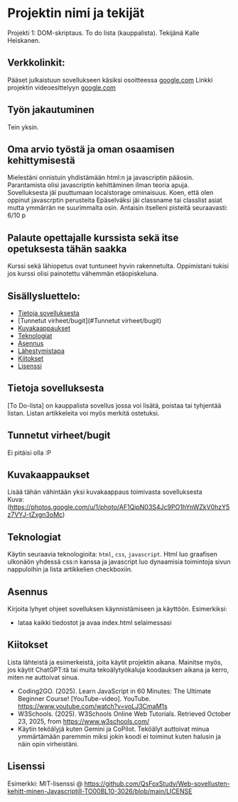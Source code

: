 # Projektin nimi ja tekijät
Projekti 1: DOM-skriptaus. To do lista (kauppalista). Tekijänä Kalle Heiskanen.
## Verkkolinkit:
Pääset julkaistuun sovellukseen käsiksi osoitteessa [google.com](https://google.com)
Linkki projektin videoesittelyyn [google.com](https://google.com)

## Työn jakautuminen 
Tein yksin.

## Oma arvio työstä ja oman osaamisen kehittymisestä
Mielestäni onnistuin yhdistämään html:n ja javascriptin pääosin.
Parantamista olisi javascriptin kehittäminen ilman teoria apuja.
Sovelluksesta jäi puuttumaan localstorage ominaisuus.
Koen, että olen oppinut javascrptin perusteita
Epäselväksi jäi classname tai classlist asiat mutta ymmärrän ne suurimmalta osin.
Antaisin itselleni pisteitä seuraavasti: 6/10 p

## Palaute opettajalle kurssista sekä itse opetuksesta tähän saakka
Kurssi sekä lähiopetus ovat tuntuneet hyvin rakennetulta. 
Oppimistani tukisi jos kurssi olisi painotettu vähemmän etäopiskeluna.


## Sisällysluettelo:

- [Tietoja sovelluksesta](#tietoja-sovelluksesta)
- [Tunnetut virheet/bugit](#Tunnetut virheet/bugit)
- [Kuvakaappaukset](#kuvakaappaukset)
- [Teknologiat](#teknologiat)
- [Asennus](#asennus)
- [Lähestymistapa](#lähestymistapa)
- [Kiitokset](#kiitokset)
- [Lisenssi](#lisenssi)

## Tietoja sovelluksesta
[To Do-lista] on kauppalista sovellus jossa voi lisätä, poistaa tai tyhjentää listan. Listan artikkeleita voi myös merkitä ostetuksi.

## Tunnetut virheet/bugit
Ei pitäisi olla :P

## Kuvakaappaukset
Lisää tähän vähintään yksi kuvakaappaus toimivasta sovelluksesta  
Kuva: (https://photos.google.com/u/1/photo/AF1QipN03S4Jc9PO1hYnWZkV0hzY5z7VYJ-tZxgn3oMc)


## Teknologiat

Käytin seuraavia teknologioita: `html`, `css`, `javascript`. Html luo graafisen ulkonäön yhdessä css:n kanssa ja javascript luo dynaamisia toimintoja sivun nappuloihin ja lista artikkelien checkboxiin.

## Asennus
Kirjoita lyhyet ohjeet sovelluksen käynnistämiseen ja käyttöön. Esimerkiksi:  
- lataa kaikki tiedostot ja avaa index.html selaimessasi  


## Kiitokset
Lista lähteistä ja esimerkeistä, joita käytit projektin aikana. Mainitse myös, jos käytit ChatGPT:tä tai muita tekoälytyökaluja koodauksen aikana ja kerro, miten ne auttoivat sinua.  
-  Coding2GO. (2025). Learn JavaScript in 60 Minutes: The Ultimate Beginner Course! [YouTube-video]. YouTube. https://www.youtube.com/watch?v=voLJ3CmaM1s 
-  W3Schools. (2025). W3Schools Online Web Tutorials. Retrieved October 23, 2025, from https://www.w3schools.com/
-  Käytin teköälyjä kuten Gemini ja CoPilot. Teköälyt auttoivat minua ymmärtämään paremmin miksi jokin koodi ei toiminut kuten halusin ja näin opin virheistäni.

## Lisenssi

Esimerkki: MIT-lisenssi @ https://github.com/QsFoxStudy/Web-sovellusten-kehitt-minen-Javascriptill-TO00BL10-3026/blob/main/LICENSE
